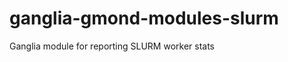 ganglia-gmond-modules-slurm
===========================

Ganglia module for reporting SLURM worker stats
